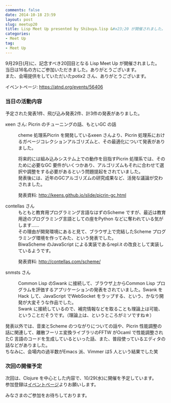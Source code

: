 ```yaml
---
comments: false
date: 2014-10-18 23:59
layout: post
slug: meetup20
title: Lisp Meet Up presented by Shibuya.lisp &#x23;20 が開催されました。
categories:
- Meet Up
tag:
- Meet Up
---
```


<p>
9月29日(月)に、記念すべき20回目となる Lisp Meet Up が開催されました。<br />
当日は16名の方にご参加いただきました。ありがとうございます。<br />
また、会場提供をしていただいたpotix2 さん、ありがとうございます。<br />
</p>
<p>
イベントページ: <a href="https://atnd.org/events/56406">https://atnd.org/events/56406</a>
</p>

<h3>当日の活動内容</h3>
<p>
予定された発表1件、飛び込み発表2件、計3件の発表がありました。 
</p>
<dl>
<dt>κeen さん: Picrin のチューニングの話、もといGC の話</dt>
<dd>
<p>
cheme 処理系Picrin を開発しているκeen さんより、Picrin 処理系におけるガベージコレクションアルゴリズムと、その最適化について発表がありました。
</p>
<p>
将来的には組み込みシステム上での動作を目指すPicrin 処理系では、そのために必要なGC 要件がいくつかあり、アルゴリズムもそれに合わせて選択や調整をする必要があるという問題提起をされていました。<br />
発表後には、近年のGCアルゴリズムの研究成果など、活発な議論が交わされました。
</p>
<p>
発表資料: <a href="http://keens.github.io/slide/picrin-gc.html">http://keens.github.io/slide/picrin-gc.html</a>
</p>
</dd>
<dt>contellas さん</dt>
<dd>
もともと教育用プログラミング言語なはずのScheme ですが、最近は教育用途のプログラミング言語としての座をPython などに奪われている気がします…… <br />
その理由が開発環境にあると見て、ブラウザ上で完結したScheme プログラミング環境を作ってみた、という発表でした。<br />
BiwaScheme のJavaScript による実装であるrepl.it の改良として実装しているようです。
</p>
<p>
発表資料: <a href="http://contellas.com/scheme/">http://contellas.com/scheme/</a>
</p>
</dd>
<dt>snmsts さん</dt>
<dd>
<p>
Common Lisp のSwank に接続して、ブラウザ上からCommon Lisp プログラムを評価するアプリケーションの発表をされていました。Swank をHack して、JavaScript でWebSocket をラップする、という、かなり開発が大変そうな作品でした。<br />
Swank に接続しているので、補完情報などを取ることも理論上は可能、ということだそうです。（理論上は、というところがミソですね☆）<br />
</p>
</dd>
</dl>
<p>
発表以外では、音楽とScheme のつながりについての話や、Picrin 性能調整の話に関連して、離散フーリエ変換ライブラリのFFTW がOcaml で性能調整されたC 言語のコードを生成しているといった話、また、普段使っているエディタの話などがありました。<br />
ちなみに、会場内の過半数がEmacs 派、Vimmer は5 人という結果でした笑
</p>

<h3>次回の開催予定</h3>
<p>
次回は、Clojure を中心とした内容で、10/29(水)に開催を予定しています。<br />
参加登録は<a href="https://atnd.org/events/57943">イベントページ</a>よりお願いします。
</p>
<p>
みなさまのご参加をお待ちしております。
</p>

